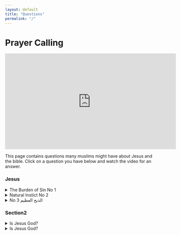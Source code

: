 ```yaml
---
layout: default
title: "Questions"
permalink: "/"
---
```


# Prayer Calling
<iframe width="560" height="315" src="https://www.youtube.com/embed/ebGWOQoj4qU" title="YouTube video player" frameborder="0" allow="accelerometer; autoplay; clipboard-write; encrypted-media; gyroscope; picture-in-picture" allowfullscreen></iframe>

This page contains questions many muslims might have about Jesus and the bible. Click on a question you have below and watch the video for an answer.

### Jesus

<details>
    <summary>The Burden of Sin No 1</summary>
    <iframe width="560" height="315" src="https://www.youtube.com/embed/7IVT6nTOJv8" title="YouTube video player" frameborder="0" allow="accelerometer; autoplay; clipboard-write; encrypted-media; gyroscope; picture-in-picture" allowfullscreen></iframe>
</details>

<details>
    <summary>Natural Instict No 2</summary>
    <iframe width="560" height="315" src="https://www.youtube.com/embed/We_PRqSWo6o" title="YouTube video player" frameborder="0" allow="accelerometer; autoplay; clipboard-write; encrypted-media; gyroscope; picture-in-picture" allowfullscreen></iframe>
    
</details>
<details>
    <summary>No 3 الذبح العظيم</summary>
    <iframe width="560" height="315" src="https://www.youtube.com/embed/i0hMxKm7YqE" title="YouTube video player" frameborder="0" allow="accelerometer; autoplay; clipboard-write; encrypted-media; gyroscope; picture-in-picture" allowfullscreen></iframe>
    
    المسيح هو الذبح العظيم
    هل الكبش الذي قدمه الله لإبراهيم يرمز إلى المسيح؟
</details>

### Section2

<details>
    <summary>Is Jesus God?</summary>
    Test
</details>
<details>
    <summary>Is Jesus God?</summary>
    Test
</details>
